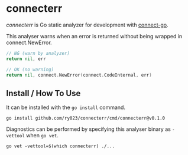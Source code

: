 # connecterr

*connecterr* is Go static analyzer for development with [connect-go](https://github.com/connectrpc/connect-go).

This analyser warns when an error is returned without being wrapped in connect.NewError.

```go
// NG (warn by analyzer)
return nil, err

// OK (no warning)
return nil, connect.NewError(connect.CodeInternal, err)
```

## Install / How To Use

It can be installed with the `go install` command.

```
go install github.com/ry023/connecterr/cmd/connecterr@v0.1.0
```

Diagnostics can be performed by specifying this analyser binary as `-vettool` when `go vet`.

```
go vet -vettool=$(which connecterr) ./...
```

